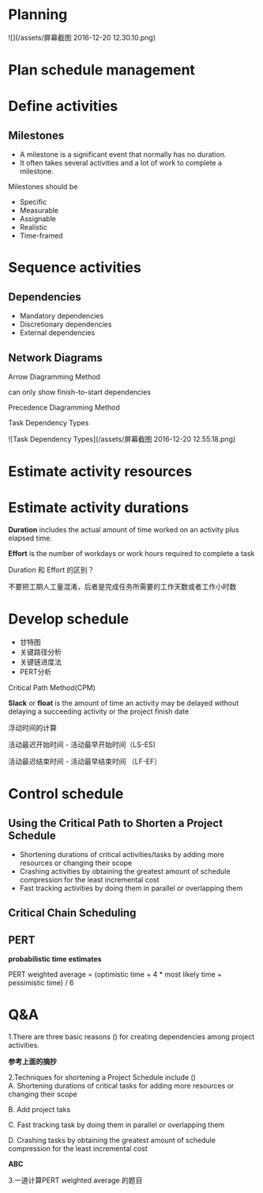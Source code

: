 # Planning

![](/assets/屏幕截图 2016-12-20 12.30.10.png)

# Plan schedule management

# Define activities

## Milestones

* A milestone is a significant event that normally has no duration.
* It often takes several activities and a lot of work to complete a milestone.

Milestones should be

* Specific
* Measurable
* Assignable
* Realistic
* Time-framed

# Sequence activities

## Dependencies

* Mandatory dependencies
* Discretionary dependencies
* External dependencies

## Network Diagrams

Arrow Diagramming Method

can only show finish-to-start dependencies

Precedence Diagramming Method

Task Dependency Types

![Task Dependency Types](/assets/屏幕截图 2016-12-20 12.55.18.png)


# Estimate activity resources

# Estimate activity durations

**Duration** includes the actual amount of time worked on an activity plus elapsed time.

**Effort** is the number of workdays or work hours required to complete a task

Duration 和 Effort 的区别？

不要把工期人工量混淆，后者是完成任务所需要的工作天数或者工作小时数

# Develop schedule

* 甘特图
* 关键路径分析
* 关键链进度法
* PERT分析

Critical Path Method\(CPM\)

**Slack** or **float** is the amount of time an activity may be delayed without delaying a succeeding activity or the project finish date

浮动时间的计算

活动最迟开始时间 - 活动最早开始时间（LS-ES\)

活动最迟结束时间 - 活动最早结束时间 （LF-EF）

# Control schedule

## Using the Critical Path to Shorten a Project Schedule

* Shortening durations of critical activities/tasks by adding
  more resources or changing their scope
* Crashing activities by obtaining the greatest amount of schedule compression for the least incremental cost
* Fast tracking activities by doing them in parallel or overlapping them

## Critical Chain Scheduling

## PERT

**probabilistic time estimates**

PERT weighted average = \(optimistic time + 4 \* most likely time + pessimistic time\) / 6

# Q&A

1.There are three basic reasons \(\) for creating dependencies among project activities.

**参考上面的摘抄**

2.Techniques for shortening a Project Schedule include \(\)  
A. Shortening durations of critical tasks for adding more resources or changing their scope

B. Add project taks

C. Fast tracking task by doing them in parallel or overlapping them

D. Crashing tasks by obtaining the greatest amount of schedule compression for the least incremental cost

**ABC**

3.一道计算PERT weighted average 的题目

